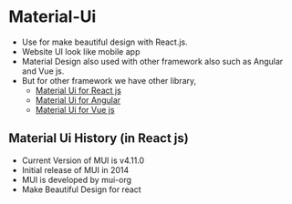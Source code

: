 # Material-Ui

- Use for make beautiful design with React.js.
- Website UI look like mobile app
- Material Design also used with other framework also such as Angular and Vue js.
- But for other framework we have other library,
   - [Material Ui for React js](https://material-ui.com/)
   - [Material Ui for Angular](https://material.angular.io)
   - [Material Ui for Vue js](https://Vuematerial.io)
   
## Material Ui History (in React js)

- Current Version of MUI is v4.11.0
- Initial release of MUI in 2014
- MUI is developed by mui-org
- Make Beautiful Design for react
